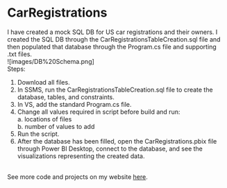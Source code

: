 # CarRegistrations
I have created a mock SQL DB for US car registrations and their owners. I created the SQL DB through the CarRegistrationsTableCreation.sql file and then populated that database through the Program.cs file and supporting .txt files.</br>
![images/DB%20Schema.png]
</br>
Steps:</br>
1. Download all files.</br>
2. In SSMS, run the CarRegistrationsTableCreation.sql file to create the database, tables, and constraints.</br>
3. In VS, add the standard Program.cs file.</br>
4. Change all values required in script before build and run:</br>
  a. locations of files</br>
  b. number of values to add</br>
5. Run the script.</br>
6. After the database has been filled, open the CarRegistrations.pbix file through Power BI Desktop, connect to the database, and see the  visualizations representing the created data.</br>
</br>
See more code and projects on my website <a href="https://terranjendro.wordpress.com/">here</a>.
